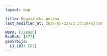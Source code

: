 ```yaml
---
layout: map

title: Bogovinska pećina
last_modified_at: 2018-05-22T23:33:58+02:00

WDPA: [328920]
BioRaS: [377]
geoSrbija:
  L1_183: [62]
---
```

